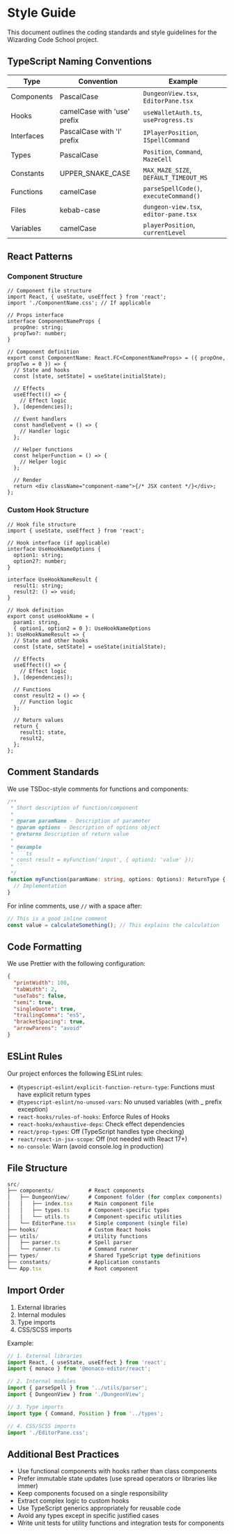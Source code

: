 # Style Guide

This document outlines the coding standards and style guidelines for the Wizarding Code
School project.

## TypeScript Naming Conventions

| Type       | Convention                  | Example                                |
| ---------- | --------------------------- | -------------------------------------- |
| Components | PascalCase                  | `DungeonView.tsx`, `EditorPane.tsx`    |
| Hooks      | camelCase with 'use' prefix | `useWalletAuth.ts`, `useProgress.ts`   |
| Interfaces | PascalCase with 'I' prefix  | `IPlayerPosition`, `ISpellCommand`     |
| Types      | PascalCase                  | `Position`, `Command`, `MazeCell`      |
| Constants  | UPPER_SNAKE_CASE            | `MAX_MAZE_SIZE`, `DEFAULT_TIMEOUT_MS`  |
| Functions  | camelCase                   | `parseSpellCode()`, `executeCommand()` |
| Files      | kebab-case                  | `dungeon-view.tsx`, `editor-pane.tsx`  |
| Variables  | camelCase                   | `playerPosition`, `currentLevel`       |

## React Patterns

### Component Structure

```tsx
// Component file structure
import React, { useState, useEffect } from 'react';
import './ComponentName.css'; // If applicable

// Props interface
interface ComponentNameProps {
  propOne: string;
  propTwo?: number;
}

// Component definition
export const ComponentName: React.FC<ComponentNameProps> = ({ propOne, propTwo = 0 }) => {
  // State and hooks
  const [state, setState] = useState(initialState);

  // Effects
  useEffect(() => {
    // Effect logic
  }, [dependencies]);

  // Event handlers
  const handleEvent = () => {
    // Handler logic
  };

  // Helper functions
  const helperFunction = () => {
    // Helper logic
  };

  // Render
  return <div className="component-name">{/* JSX content */}</div>;
};
```

### Custom Hook Structure

```tsx
// Hook file structure
import { useState, useEffect } from 'react';

// Hook interface (if applicable)
interface UseHookNameOptions {
  option1: string;
  option2?: number;
}

interface UseHookNameResult {
  result1: string;
  result2: () => void;
}

// Hook definition
export const useHookName = (
  param1: string,
  { option1, option2 = 0 }: UseHookNameOptions
): UseHookNameResult => {
  // State and other hooks
  const [state, setState] = useState(initialState);

  // Effects
  useEffect(() => {
    // Effect logic
  }, [dependencies]);

  // Functions
  const result2 = () => {
    // Function logic
  };

  // Return values
  return {
    result1: state,
    result2,
  };
};
```

## Comment Standards

We use TSDoc-style comments for functions and components:

````typescript
/**
 * Short description of function/component
 *
 * @param paramName - Description of parameter
 * @param options - Description of options object
 * @returns Description of return value
 *
 * @example
 * ```ts
 * const result = myFunction('input', { option1: 'value' });
 * ```
 */
function myFunction(paramName: string, options: Options): ReturnType {
  // Implementation
}
````

For inline comments, use `//` with a space after:

```typescript
// This is a good inline comment
const value = calculateSomething(); // This explains the calculation
```

## Code Formatting

We use Prettier with the following configuration:

```json
{
  "printWidth": 100,
  "tabWidth": 2,
  "useTabs": false,
  "semi": true,
  "singleQuote": true,
  "trailingComma": "es5",
  "bracketSpacing": true,
  "arrowParens": "avoid"
}
```

## ESLint Rules

Our project enforces the following ESLint rules:

- `@typescript-eslint/explicit-function-return-type`: Functions must have
  explicit return types
- `@typescript-eslint/no-unused-vars`: No unused variables (with \_ prefix exception)
- `react-hooks/rules-of-hooks`: Enforce Rules of Hooks
- `react-hooks/exhaustive-deps`: Check effect dependencies
- `react/prop-types`: Off (TypeScript handles type checking)
- `react/react-in-jsx-scope`: Off (not needed with React 17+)
- `no-console`: Warn (avoid console.log in production)

## File Structure

```typescript
src/
├── components/           # React components
│   ├── DungeonView/      # Component folder (for complex components)
│   │   ├── index.tsx     # Main component file
│   │   ├── types.ts      # Component-specific types
│   │   └── utils.ts      # Component-specific utilities
│   └── EditorPane.tsx    # Simple component (single file)
├── hooks/                # Custom React hooks
├── utils/                # Utility functions
│   ├── parser.ts         # Spell parser
│   └── runner.ts         # Command runner
├── types/                # Shared TypeScript type definitions
├── constants/            # Application constants
└── App.tsx               # Root component
```

## Import Order

1. External libraries
2. Internal modules
3. Type imports
4. CSS/SCSS imports

Example:

```typescript
// 1. External libraries
import React, { useState, useEffect } from 'react';
import { monaco } from '@monaco-editor/react';

// 2. Internal modules
import { parseSpell } from '../utils/parser';
import { DungeonView } from './DungeonView';

// 3. Type imports
import type { Command, Position } from '../types';

// 4. CSS/SCSS imports
import './EditorPane.css';
```

## Additional Best Practices

- Use functional components with hooks rather than class components
- Prefer immutable state updates (use spread operators or libraries like immer)
- Keep components focused on a single responsibility
- Extract complex logic to custom hooks
- Use TypeScript generics appropriately for reusable code
- Avoid any types except in specific justified cases
- Write unit tests for utility functions and integration tests for components
